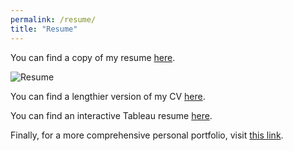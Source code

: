 ```yaml
---
permalink: /resume/
title: "Resume"
---
```


You can find a copy of my resume [here](https://docs.google.com/viewer?url=https://github.com/connorrothschild/connorrothschild.github.io/raw/master/figs/ConnorRothschildResumeOct19.pdf).

![Resume](https://docs.google.com/viewer?url=https://github.com/connorrothschild/connorrothschild.github.io/raw/master/figs/ConnorRothschildResumeOct19.pdf)

You can find a lengthier version of my CV [here](https://connorrothschild.github.io/markdown-cv/).

You can find an interactive Tableau resume [here](https://public.tableau.com/profile/connor.rothschild#!/vizhome/Resume_15640874129900/Resume?publish=yes).

Finally, for a more comprehensive personal portfolio, visit [this link](https://www.connorrothschild.com).
